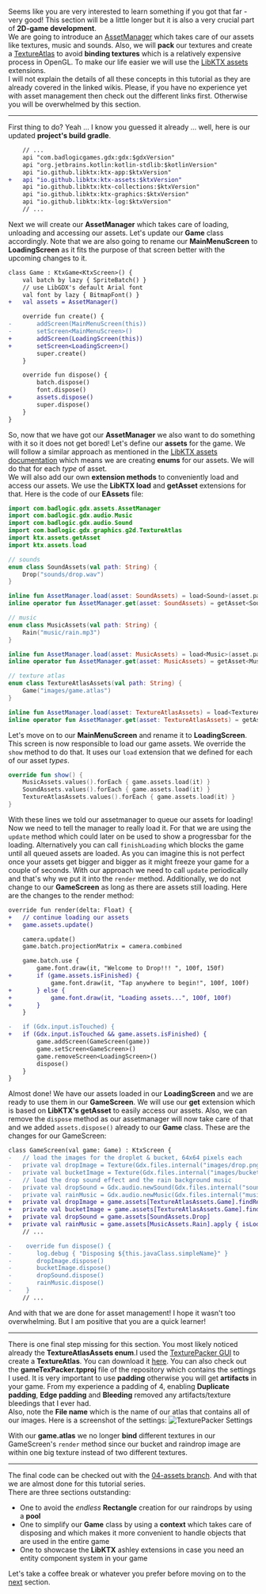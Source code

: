 Seems like you are very interested to learn something if you got that far - very good! This section will be a little longer but it is also a very crucial part of **2D-game development**. <br>
We are going to introduce an [AssetManager](https://github.com/libgdx/libgdx/wiki/Managing-your-assets) which takes care of our assets like textures, music and sounds. Also, we will **pack** our textures and create a [TextureAtlas](https://github.com/libgdx/libgdx/wiki/Texture-packer) to avoid **binding textures** which is a relatively expensive process in OpenGL. To make our life easier we will use the [LibKTX assets](https://github.com/libktx/ktx/blob/master/assets/README.md) extensions. <br>
I will not explain the details of all these concepts in this tutorial as they are already covered in the linked wikis. Please, if you have no experience yet with asset management then check out the different links first. Otherwise you will be overwhelmed by this section.

***

First thing to do? Yeah ... I know you guessed it already ... well, here is our updated **project's build gradle**.

```Diff
    // ...
    api "com.badlogicgames.gdx:gdx:$gdxVersion"
    api "org.jetbrains.kotlin:kotlin-stdlib:$kotlinVersion"
    api "io.github.libktx:ktx-app:$ktxVersion"
+   api "io.github.libktx:ktx-assets:$ktxVersion"
    api "io.github.libktx:ktx-collections:$ktxVersion"
    api "io.github.libktx:ktx-graphics:$ktxVersion"
    api "io.github.libktx:ktx-log:$ktxVersion"
    // ...
```

Next we will create our **AssetManager** which takes care of loading, unloading and accessing our assets. Let's update our **Game** class accordingly. Note that we are also going to rename our **MainMenuScreen** to **LoadingScreen** as it fits the purpose of that screen better with the upcoming changes to it.

```Diff
class Game : KtxGame<KtxScreen>() {
    val batch by lazy { SpriteBatch() }
    // use LibGDX's default Arial font
    val font by lazy { BitmapFont() }
+   val assets = AssetManager()

    override fun create() {
-       addScreen(MainMenuScreen(this))
-       setScreen<MainMenuScreen>()
+       addScreen(LoadingScreen(this))
+       setScreen<LoadingScreen>()
        super.create()
    }

    override fun dispose() {
        batch.dispose()
        font.dispose()
+       assets.dispose()
        super.dispose()
    }
}
```

So, now that we have got our **AssetManager** we also want to do something with it so it does not get bored! Let's define our **assets** for the game. We will follow a similar approach as mentioned in the [LibKTX assets documentation](https://github.com/libktx/ktx/blob/master/assets/README.md) which means we are creating **enums** for our assets. We will do that for each _type_ of asset. <br>
We will also add our own **extension methods** to conveniently load and access our assets. We use the **LibKTX load** and **getAsset** extensions for that. Here is the code of our **EAssets** file:

```Kotlin
import com.badlogic.gdx.assets.AssetManager
import com.badlogic.gdx.audio.Music
import com.badlogic.gdx.audio.Sound
import com.badlogic.gdx.graphics.g2d.TextureAtlas
import ktx.assets.getAsset
import ktx.assets.load

// sounds
enum class SoundAssets(val path: String) {
    Drop("sounds/drop.wav")
}

inline fun AssetManager.load(asset: SoundAssets) = load<Sound>(asset.path)
inline operator fun AssetManager.get(asset: SoundAssets) = getAsset<Sound>(asset.path)

// music
enum class MusicAssets(val path: String) {
    Rain("music/rain.mp3")
}

inline fun AssetManager.load(asset: MusicAssets) = load<Music>(asset.path)
inline operator fun AssetManager.get(asset: MusicAssets) = getAsset<Music>(asset.path)

// texture atlas
enum class TextureAtlasAssets(val path: String) {
    Game("images/game.atlas")
}

inline fun AssetManager.load(asset: TextureAtlasAssets) = load<TextureAtlas>(asset.path)
inline operator fun AssetManager.get(asset: TextureAtlasAssets) = getAsset<TextureAtlas>(asset.path) 
```

Let's move on to our **MainMenuScreen** and rename it to **LoadingScreen**. This screen is now responsible to load our game assets. We override the `show` method to do that. It uses our `load` extension that we defined for each of our asset _types_.

```Kotlin
override fun show() {
    MusicAssets.values().forEach { game.assets.load(it) }
    SoundAssets.values().forEach { game.assets.load(it) }
    TextureAtlasAssets.values().forEach { game.assets.load(it) }
}
```

With these lines we told our assetmanager to queue our assets for loading! Now we need to tell the manager to really load it. For that we are using the `update` method which could later on be used to show a progressbar for the loading. Alternatively you can call `finishLoading` which blocks the game until all queued assets are loaded. As you can imagine this is not perfect once your assets get bigger and bigger as it might freeze your game for a couple of seconds. With our approach we need to call `update` periodically and that's why we put it into the `render` method. Additionally, we do not change to our **GameScreen** as long as there are assets still loading. Here are the changes to the render method:

```Diff
override fun render(delta: Float) {
+   // continue loading our assets
+   game.assets.update()

    camera.update()
    game.batch.projectionMatrix = camera.combined

    game.batch.use {
        game.font.draw(it, "Welcome to Drop!!! ", 100f, 150f)
+       if (game.assets.isFinished) {
            game.font.draw(it, "Tap anywhere to begin!", 100f, 100f)
+       } else {
+           game.font.draw(it, "Loading assets...", 100f, 100f)
+       }
    }

-   if (Gdx.input.isTouched) {
+   if (Gdx.input.isTouched && game.assets.isFinished) {
        game.addScreen(GameScreen(game))
        game.setScreen<GameScreen>()
        game.removeScreen<LoadingScreen>()
        dispose()
    }
}
```

Almost done! We have our assets loaded in our **LoadingScreen** and we are ready to use them in our **GameScreen**. We will use our **get** extension which is based on **LibKTX's getAsset** to easily access our assets. Also, we can remove the `dispose` method as our assetmanager will now take care of that and we added `assets.dispose()` already to our **Game** class. These are the changes for our GameScreen:

```Diff
class GameScreen(val game: Game) : KtxScreen {
-   // load the images for the droplet & bucket, 64x64 pixels each
-   private val dropImage = Texture(Gdx.files.internal("images/drop.png"))
-   private val bucketImage = Texture(Gdx.files.internal("images/bucket.png"))
-   // load the drop sound effect and the rain background music
-   private val dropSound = Gdx.audio.newSound(Gdx.files.internal("sounds/drop.wav"))
-   private val rainMusic = Gdx.audio.newMusic(Gdx.files.internal("music/rain.mp3")).apply { isLooping = true }
+   private val dropImage = game.assets[TextureAtlasAssets.Game].findRegion("drop")
+   private val bucketImage = game.assets[TextureAtlasAssets.Game].findRegion("bucket")
+   private val dropSound = game.assets[SoundAssets.Drop]
+   private val rainMusic = game.assets[MusicAssets.Rain].apply { isLooping = true }
    // ...

-    override fun dispose() {
-       log.debug { "Disposing ${this.javaClass.simpleName}" }
-       dropImage.dispose()
-       bucketImage.dispose()
-       dropSound.dispose()
-       rainMusic.dispose()
-    }
    // ...
```

And with that we are done for asset management! I hope it wasn't too overwhelming. But I am positive that you are a quick learner! <br>

***

There is one final step missing for this section. You most likely noticed already the **TextureAtlasAssets enum**.I used the [TexturePacker GUI](https://github.com/crashinvaders/gdx-texture-packer-gui/blob/master/README.md) to create a **TextureAtlas**. You can download it [here](https://github.com/crashinvaders/gdx-texture-packer-gui/releases). You can also check out the **gameTexPacker.tpproj** file of the repository which contains the settings I used. It is very important to use **padding** otherwise you will get **artifacts** in your game. From my experience a padding of 4, enabling **Duplicate padding**, **Edge padding** and **Bleeding** removed any artifacts/texture bleedings that I ever had. <br>
Also, note the **File name** which is the name of our atlas that contains all of our images. Here is a screenshot of the settings:
![TexturePacker Settings](https://www.dropbox.com/s/orom5qd4lzmlffx/2019-05-04%2017_22_07-GDX%20Texture%20Packer.png?raw=1)

With our **game.atlas** we no longer **bind** different textures in our GameScreen's `render` method since our bucket and raindrop image are within one big texture instead of two different textures.

***

The final code can be checked out with the [04-assets branch](https://github.com/Quillraven/SimpleKtxGame/tree/04-assets). And with that we are almost done for this tutorial series. <br>
There are three sections outstanding:
* One to avoid the _endless_ **Rectangle** creation for our raindrops by using a **pool**
* One to simplify our **Game** class by using a **context** which takes care of disposing and which makes it more convenient to handle objects that are used in the entire game
* One to showcase the **LibKTX** ashley extensions in case you need an entity component system in your game

Let's take a coffee break or whatever you prefer before moving on to the [next](https://github.com/Quillraven/SimpleKtxGame/wiki/Pool) section.